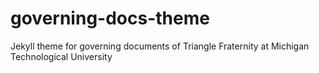 # governing-docs-theme
Jekyll theme for governing documents of Triangle Fraternity at Michigan Technological University
